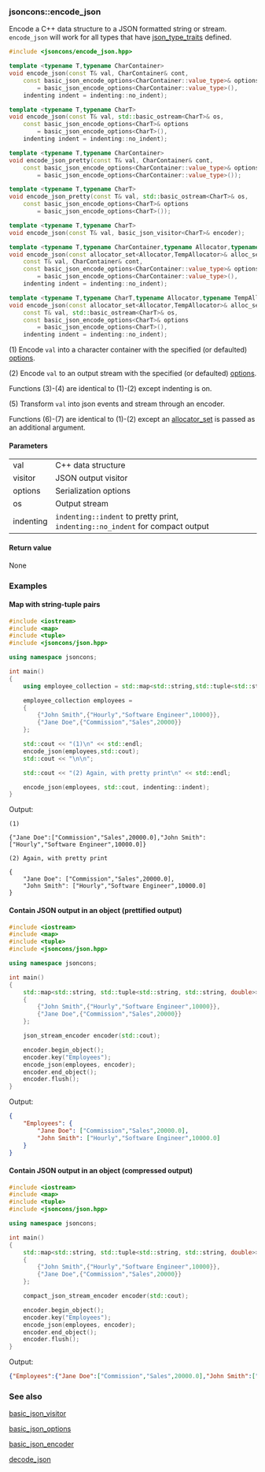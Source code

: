 ### jsoncons::encode_json

Encode a C++ data structure to a JSON formatted string or stream. `encode_json` will work for all types that
have [json_type_traits](https://github.com/danielaparker/jsoncons/blob/master/doc/ref/corelib/json_type_traits.md) defined.

```cpp
#include <jsoncons/encode_json.hpp>

template <typename T,typename CharContainer>
void encode_json(const T& val, CharContainer& cont, 
    const basic_json_encode_options<CharContainer::value_type>& options  
        = basic_json_encode_options<CharContainer::value_type>(),
    indenting indent = indenting::no_indent);                                   (1)

template <typename T,typename CharT>                                             
void encode_json(const T& val, std::basic_ostream<CharT>& os, 
    const basic_json_encode_options<CharT>& options  
        = basic_json_encode_options<CharT>(),
    indenting indent = indenting::no_indent);                                   (2) 

template <typename T,typename CharContainer>
void encode_json_pretty(const T& val, CharContainer& cont, 
    const basic_json_encode_options<CharContainer::value_type>& options  
        = basic_json_encode_options<CharContainer::value_type>());              (3) (since 0.155.0)

template <typename T,typename CharT>
void encode_json_pretty(const T& val, std::basic_ostream<CharT>& os, 
    const basic_json_encode_options<CharT>& options 
        = basic_json_encode_options<CharT>());                                  (4) (since 0.155.0)        

template <typename T,typename CharT>
void encode_json(const T& val, basic_json_visitor<CharT>& encoder);             (5)

template <typename T,typename CharContainer,typename Allocator,typename TempAllocator>
void encode_json(const allocator_set<Allocator,TempAllocator>& alloc_set,
    const T& val, CharContainer& cont, 
    const basic_json_encode_options<CharContainer::value_type>& options  
        = basic_json_encode_options<CharContainer::value_type>(),
    indenting indent = indenting::no_indent);                                   (6) (since 0.171.0)

template <typename T,typename CharT,typename Allocator,typename TempAllocator>                                             
void encode_json(const allocator_set<Allocator,TempAllocator>& alloc_set,
    const T& val, std::basic_ostream<CharT>& os, 
    const basic_json_encode_options<CharT>& options  
        = basic_json_encode_options<CharT>(),
    indenting indent = indenting::no_indent);                                   (7) (since 0.171.0)
```

(1) Encode `val` into a character container with the specified (or defaulted) [options](basic_json_options.md).

(2) Encode `val` to an output stream with the specified (or defaulted) [options](basic_json_options.md).

Functions (3)-(4) are identical to (1)-(2) except indenting is on.

(5) Transform `val` into json events and stream through an encoder.

Functions (6)-(7) are identical to (1)-(2) except an [allocator_set](allocator_set.md) is passed as an additional argument.

#### Parameters

<table>
  <tr>
    <td>val</td>
    <td>C++ data structure</td> 
  </tr>
  <tr>
    <td>visitor</td>
    <td>JSON output visitor</td> 
  </tr>
  <tr>
    <td>options</td>
    <td>Serialization options</td> 
  </tr>
  <tr>
    <td>os</td>
    <td>Output stream</td> 
  </tr>
  <tr>
    <td>indenting</td>
    <td><code>indenting::indent</code> to pretty print, <code>indenting::no_indent</code> for compact output</td> 
  </tr>
</table>

#### Return value

None 
    
### Examples

#### Map with string-tuple pairs

```cpp
#include <iostream>
#include <map>
#include <tuple>
#include <jsoncons/json.hpp>

using namespace jsoncons;

int main()
{
    using employee_collection = std::map<std::string,std::tuple<std::string,std::string,double>>;

    employee_collection employees = 
    { 
        {"John Smith",{"Hourly","Software Engineer",10000}},
        {"Jane Doe",{"Commission","Sales",20000}}
    };

    std::cout << "(1)\n" << std::endl; 
    encode_json(employees,std::cout);
    std::cout << "\n\n";

    std::cout << "(2) Again, with pretty print\n" << std::endl; 

    encode_json(employees, std::cout, indenting::indent);
}
```
Output:
```
(1)

{"Jane Doe":["Commission","Sales",20000.0],"John Smith":["Hourly","Software Engineer",10000.0]}

(2) Again, with pretty print

{
    "Jane Doe": ["Commission","Sales",20000.0],
    "John Smith": ["Hourly","Software Engineer",10000.0]
}
```
    
#### Contain JSON output in an object (prettified output)

```cpp
#include <iostream>
#include <map>
#include <tuple>
#include <jsoncons/json.hpp>

using namespace jsoncons;

int main()
{
    std::map<std::string, std::tuple<std::string, std::string, double>> employees =
    {
        {"John Smith",{"Hourly","Software Engineer",10000}},
        {"Jane Doe",{"Commission","Sales",20000}}
    };

    json_stream_encoder encoder(std::cout);

    encoder.begin_object();
    encoder.key("Employees");
    encode_json(employees, encoder);
    encoder.end_object();
    encoder.flush();
}
```
Output:
```json
{
    "Employees": {
        "Jane Doe": ["Commission","Sales",20000.0],
        "John Smith": ["Hourly","Software Engineer",10000.0]
    }
}
```
    
#### Contain JSON output in an object (compressed output)

```cpp
#include <iostream>
#include <map>
#include <tuple>
#include <jsoncons/json.hpp>

using namespace jsoncons;

int main()
{
    std::map<std::string, std::tuple<std::string, std::string, double>> employees =
    {
        {"John Smith",{"Hourly","Software Engineer",10000}},
        {"Jane Doe",{"Commission","Sales",20000}}
    };

    compact_json_stream_encoder encoder(std::cout);

    encoder.begin_object();
    encoder.key("Employees");
    encode_json(employees, encoder);
    encoder.end_object();
    encoder.flush();
}
```
Output:
```json
{"Employees":{"Jane Doe":["Commission","Sales",20000.0],"John Smith":["Hourly","Software Engineer",10000.0]}}
```

### See also

[basic_json_visitor](basic_json_visitor.md)  

[basic_json_options](basic_json_options.md)  

[basic_json_encoder](basic_json_encoder.md)  

[decode_json](decode_json.md)  

